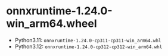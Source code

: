 # onnxruntime-1.24.0-win_arm64.wheel

- Python3.11: `onnxruntime-1.24.0-cp311-cp311-win_arm64.whl`
- Python3.12: `onnxruntime-1.24.0-cp312-cp312-win_arm64.whl`
